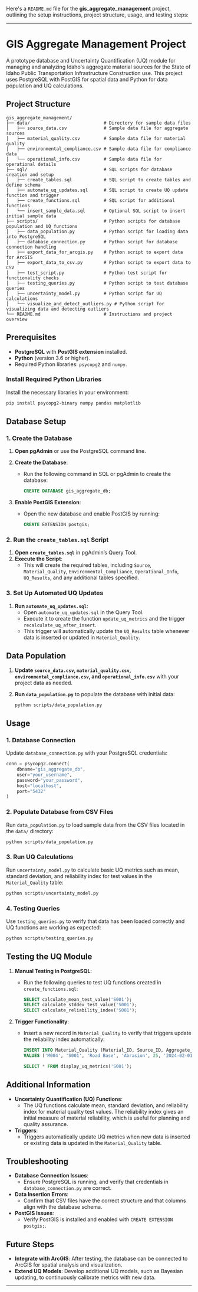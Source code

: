 Here's a `README.md` file for the **gis_aggregate_management** project, outlining the setup instructions, project structure, usage, and testing steps:

---

# GIS Aggregate Management Project

A prototype database and Uncertainty Quantification (UQ) module for managing and analyzing Idaho's aggregate material sources for the State of Idaho
Public Transportation Infrastructure Construction use. This project uses PostgreSQL with PostGIS for spatial data and Python for data population and UQ calculations.

## Project Structure

```plaintext
gis_aggregate_management/
├── data/                            # Directory for sample data files
│   ├── source_data.csv              # Sample data file for aggregate sources
│   ├── material_quality.csv         # Sample data file for material quality
│   ├── environmental_compliance.csv # Sample data file for compliance data
│   └── operational_info.csv         # Sample data file for operational details
├── sql/                             # SQL scripts for database creation and setup
│   ├── create_tables.sql            # SQL script to create tables and define schema
│   ├── automate_uq_updates.sql      # SQL script to create UQ update function and trigger
│   ├── create_functions.sql         # SQL script for additional functions
│   └── insert_sample_data.sql       # Optional SQL script to insert initial sample data
├── scripts/                         # Python scripts for database population and UQ functions
│   ├── data_population.py           # Python script for loading data into PostgreSQL
│   ├── database_connection.py       # Python script for database connection handling
│   ├── export_data_for_arcgis.py    # Python script to export data for ArcGIS
│   ├── export_data_to_csv.py        # Python script to export data to CSV
│   ├── test_script.py               # Python test script for functionality checks
│   ├── testing_queries.py           # Python script to test database queries
│   ├── uncertainty_model.py         # Python script for UQ calculations
│   └── visualize_and_detect_outliers.py # Python script for visualizing data and detecting outliers
└── README.md                        # Instructions and project overview
```

## Prerequisites

- **PostgreSQL** with **PostGIS extension** installed.
- **Python** (version 3.6 or higher).
- Required Python libraries: `psycopg2` and `numpy`.

### Install Required Python Libraries

Install the necessary libraries in your environment:

```bash
pip install psycopg2-binary numpy pandas matplotlib
```

## Database Setup

### 1. Create the Database

1. **Open pgAdmin** or use the PostgreSQL command line.
2. **Create the Database**:
   - Run the following command in SQL or pgAdmin to create the database:

     ```sql
     CREATE DATABASE gis_aggregate_db;
     ```

3. **Enable PostGIS Extension**:
   - Open the new database and enable PostGIS by running:

     ```sql
     CREATE EXTENSION postgis;
     ```

### 2. Run the `create_tables.sql` Script

1. **Open `create_tables.sql`** in pgAdmin’s Query Tool.
2. **Execute the Script**:
   - This will create the required tables, including `Source`, `Material_Quality`, `Environmental_Compliance`, `Operational_Info`, `UQ_Results`, and any additional tables specified.

### 3. Set Up Automated UQ Updates

1. **Run `automate_uq_updates.sql`**:
   - Open `automate_uq_updates.sql` in the Query Tool.
   - Execute it to create the function `update_uq_metrics` and the trigger `recalculate_uq_after_insert`.
   - This trigger will automatically update the `UQ_Results` table whenever data is inserted or updated in `Material_Quality`.

## Data Population

1. **Update `source_data.csv`, `material_quality.csv`, `environmental_compliance.csv`, and `operational_info.csv`** with your project data as needed.
2. **Run `data_population.py`** to populate the database with initial data:

   ```bash
   python scripts/data_population.py
   ```

## Usage

### 1. Database Connection

Update `database_connection.py` with your PostgreSQL credentials:

```python
conn = psycopg2.connect(
    dbname="gis_aggregate_db",
    user="your_username",
    password="your_password",
    host="localhost",
    port="5432"
)
```

### 2. Populate Database from CSV Files

Run `data_population.py` to load sample data from the CSV files located in the `data/` directory:

```bash
python scripts/data_population.py
```

### 3. Run UQ Calculations

Run `uncertainty_model.py` to calculate basic UQ metrics such as mean, standard deviation, and reliability index for test values in the `Material_Quality` table:

```bash
python scripts/uncertainty_model.py
```

### 4. Testing Queries

Use `testing_queries.py` to verify that data has been loaded correctly and UQ functions are working as expected:

```bash
python scripts/testing_queries.py
```

## Testing the UQ Module

1. **Manual Testing in PostgreSQL**:
   - Run the following queries to test UQ functions created in `create_functions.sql`:

     ```sql
     SELECT calculate_mean_test_value('S001');
     SELECT calculate_stddev_test_value('S001');
     SELECT calculate_reliability_index('S001');
     ```

2. **Trigger Functionality**:
   - Insert a new record in `Material_Quality` to verify that triggers update the reliability index automatically:

     ```sql
     INSERT INTO Material_Quality (Material_ID, Source_ID, Aggregate_Use, Lab_Test_Type, Test_Value, Test_Date, Data_Source)
     VALUES ('M004', 'S001', 'Road Base', 'Abrasion', 25, '2024-02-01', 'Lab D');
     
     SELECT * FROM display_uq_metrics('S001');
     ```

## Additional Information

- **Uncertainty Quantification (UQ) Functions**:
  - The UQ functions calculate mean, standard deviation, and reliability index for material quality test values. The reliability index gives 
  an initial measure of material reliability, which is useful for planning and quality assurance.
- **Triggers**:
  - Triggers automatically update UQ metrics when new data is inserted or existing data is updated in the `Material_Quality` table.

## Troubleshooting

- **Database Connection Issues**:
  - Ensure PostgreSQL is running, and verify that credentials in `database_connection.py` are correct.
- **Data Insertion Errors**:
  - Confirm that CSV files have the correct structure and that columns align with the database schema.
- **PostGIS Issues**:
  - Verify PostGIS is installed and enabled with `CREATE EXTENSION postgis;`.

## Future Steps

- **Integrate with ArcGIS**: After testing, the database can be connected to ArcGIS for spatial analysis and visualization.
- **Extend UQ Models**: Develop additional UQ models, such as Bayesian updating, to continuously calibrate metrics with new data.

---
